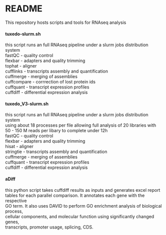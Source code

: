 # README #

This repository hosts scripts and tools for RNAseq analysis

#### tuxedo-slurm.sh
this script runs an full RNAseq pipeline under a slurm jobs distribution system <br />
fastQC - quality control <br />
flexbar - adapters and quality trimming <br />
tophat - aligner <br />
cufflinks - transcripts assembly and quantification <br />
cuffmerge - merging of assemblies <br />
cuffcompare - corrrection of lost protein ids <br />
cuffquant - transcript expression profiles <br />
cuffdiff - differential expression analysis <br />

#### tuxedo_V3-slurm.sh 
this script runs an full RNAseq pipeline under a slurm jobs distribution system <br />
using about 18 processes per file allowing full analysis of 20 libraries with <br />
50 - 150 M reads per libary to complete under 12h <br />
fastQC - quality control <br />
flexbar - adapters and quality trimming <br />
hisat - aligner <br />
stringtie - transcripts assembly and quantification <br />
cuffmerge - merging of assemblies <br />
cuffquant - transcript expression profiles <br />
cuffdiff - differential expression analysis <br />

####  aDiff
this python script takes cuffdiff results as inputs and generates excel report <br />
tables for each parallel comparison. It annotates each gene with the respective <br />
GO term. It also uses DAVID to perform GO enrichment analysis of biological process, <br />
cellular components,  and molecular function using significantly changed genes, <br />
transcripts, promoter usage, splicing, CDS.